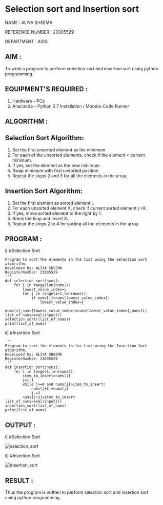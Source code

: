 # Selection sort and Insertion sort
NAME : ALIYA SHEEMA

REFERENCE NUMBER : 23005529

DEPARTMENT : AIDS
## AIM :
To write a program to perform selection sort and insertion sort using python programming.
## EQUIPMENT'S REQUIRED :
1.	Hardware – PCs
2.	Anaconda – Python 3.7 Installation / Moodle-Code Runner
## ALGORITHM :
## Selection Sort Algorithm:
1.	Set the first unsorted element as the minimum
2.	For each of the unsorted elements, check if the element < current minimum.
3.	If yes, set the element as the new minimum.
4.	Swap minimum with first unsorted position.
5.	Repeat the steps 2 and 3 for all the elements in the array.
## Insertion Sort Algorithm:
1.	Set the first element as sorted element j.
2.	For each unsorted element X, check if current sorted element j >X.
3.	If yes, move sorted element to the right by 1.
4.	Break the loop and insert X.
5.	Repeat the steps 2 to 4 for sorting all the elements in the array.
## PROGRAM :
i)	#Selection Sort
```
Program to sort the elements in the list using the Selection Sort algorithm.
Developed by: ALIYA SHEEMA
RegisterNumber: 23005529
'''
def selection_sort(nums):
    for i in range(len(nums)):
        lowest_value_index=i
        for j in range(i+1,len(nums)):
            if nums[j]<nums[lowest_value_index]:
                lowest_value_index=j
        nums[i],nums[lowest_value_index]=nums[lowest_value_index],nums[i]
list_of_nums=eval(input())
selection_sort((list_of_nums))
print(list_of_nums)

```
ii)	#Insertion Sort
```
''' 
Program to sort the elements in the list using the Insertion Sort algorithm.
Developed by: ALIYA SHEEMA
RegisterNumber: 23005529
'''
def insertion_sort(nums):
    for i in range(1,len(nums)):
        item_to_insert=nums[i]
        j=i-1
        while j>=0 and nums[j]>item_to_insert:
            nums[j+1]=nums[j]
            j-=1
        nums[j+1]=item_to_insert
list_of_nums=eval(input())
insertion_sort(list_of_nums)
print(list_of_nums)

```

## OUTPUT :
i)	#Selection Sort

![selection_sort](https://github.com/23005529/Sorting-Algorithm/assets/139842207/928aed9b-3516-4436-81c0-042cb23092b7)

ii)	#Insertion Sort

![Insertion_sort](https://github.com/23005529/Sorting-Algorithm/assets/139842207/44732d57-a6ce-4c5c-ada8-57229a2735ff)



## RESULT :
Thus the program is written to perform selection sort and insertion sort using python programming.
